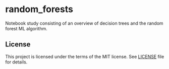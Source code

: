 # random_forests
Notebook study consisting of an overview of decision trees and the random forest ML algorithm.

## License

This project is licensed under the terms of the MIT license. See [LICENSE](LICENSE) file for details.
